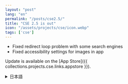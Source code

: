```yaml
---
layout: "post"
lang: "en"
permalink: "/posts/cse2.5/"
title: "CSE 2.5 is out"
icon: "/assets/projects/cse/icon.webp"
tags: ['cse']
---
```


- Fixed redirect loop problem with some search engines
- Fixed accessibility settings for images in app

Update is available on the [App Store]({{ collections.projects.cse.links.appstore }}).

<details lang="ja">
<summary>日本語</summary>

- 一部の検索エンジンでリダイレクトループが発生する問題を修正
- アプリ内の画像のアクセシビリティ設定を修正

</details>
